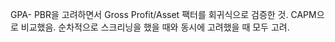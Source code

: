 GPA- PBR을 고려하면서 Gross Profit/Asset 팩터를 회귀식으로 검증한 것. CAPM으로 비교했음. 순차적으로 스크리닝을 했을 때와 동시에 고려했을 때 모두 고려.
